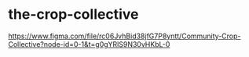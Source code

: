 # the-crop-collective
https://www.figma.com/file/rc06JvhBid38jfG7P8yntt/Community-Crop-Collective?node-id=0-1&t=g0gYRlS9N30vHKbL-0
